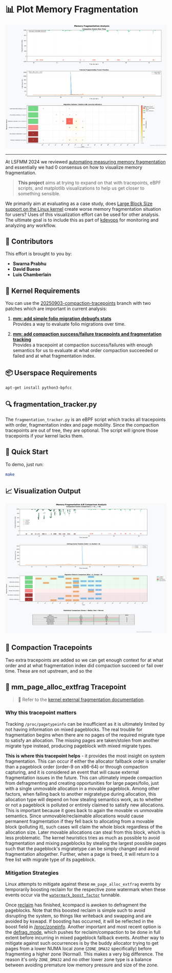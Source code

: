 # 📊 Plot Memory Fragmentation

![Memory Fragmentation Analysis](images/fragmentation_analysis.png)

---

At LSFMM 2024 we reviewed [automating measuring memory fragmentation](https://www.youtube.com/watch?v=DL1FDK5-UVM)
and essentially we had 0 consensus on how to visualize memory fragmentation.

> **This project** aims at trying to expand on that with tracepoints, eBPF scripts, and matplotlib visualizations to help us get closer to something sensible.

We primarily aim at evaluating as a case study, does
[Large Block Size support on the Linux kernel](https://kernelnewbies.org/KernelProjects/large-block-size)
create worse memory fragmentation situation for users? Uses of this
visualization effort can be used for other analysis. The ultimate goal is
to include this as part of
[kdevops](https://github.com/linux-kdevops/kdevops)
for monitoring and analyzing any workflow.

## 👥 Contributors

This effort is brought to you by:

- **Swarna Prabhu**
- **David Bueso**
- **Luis Chamberlain**

## 🔧 Kernel Requirements

You can use the
[20250903-compaction-tracepoints](https://git.kernel.org/pub/scm/linux/kernel/git/mcgrof/linux.git/log/?h=20250903-compaction-tracepoints)
branch with two patches which are important in current analysis:

1. **[mm: add simple folio migration debugfs stats](https://git.kernel.org/pub/scm/linux/kernel/git/mcgrof/linux.git/commit/?h=20250903-compaction-tracepoints&id=2a364ff51155ecd1fdb3f5dd357df6126d84eaa8)**  
   Provides a way to evaluate folio migrations over time.
   
2. **[mm: add compaction success/failure tracepoints and fragmentation tracking](https://git.kernel.org/pub/scm/linux/kernel/git/mcgrof/linux.git/commit/?h=20250903-compaction-tracepoints&id=1f04c38a08decc2e10035aa27a5f9eafe94c7f2e)**  
   Provides a tracepoint at compaction success/failures with enough semantics for us to evaluate at what order compaction succeeded or failed and at what fragmentation index.

## 📦 Userspace Requirements

```bash
apt-get install python3-bpfcc
```

## 🔍 fragmentation_tracker.py

The `fragmentation_tracker.py` is an eBPF script which tracks all tracepoints with order, fragmentation index and page mobility. Since the compaction tracepoints are out of tree, they are optional. The script will ignore those tracepoints if your kernel lacks them.

## 🚀 Quick Start

To demo, just run:

```bash
make
```

## 📈 Visualization Output

![Fragmentation Comparison](images/fragmentation_comparison.png)

## 🔬 Compaction Tracepoints

Two extra tracepoints are added so we can get enough context for at what order
and at what fragmentation index did compaction succeed or fail over time. These
are not upstream, and so the

## 📌 mm_page_alloc_extfrag Tracepoint

> 📖 Refer to the [kernel external fragmentation documentation](https://www.kernel.org/doc/html/latest/trace/events-kmem.html#external-fragmentation).

### Why this tracepoint matters

Tracking `/proc/pagetypeinfo` can be insufficient as it is ultimately limited by not having information on mixed pageblocks. The real trouble for fragmentation begins when there are no pages of the required migrate type to satisfy an allocation. The missing pages are taken/stolen from another migrate type instead, producing pageblock with mixed migrate types.

**This is where this tracepoint helps** - it provides the most insight on system fragmentation. This can occur if either the allocator fallback order is
smaller than a pageblock order (order-9 on x86-64) or through compaction
capturing, and it is considered an event that will cause external fragmentation
issues in the future. This can ultimately impede compaction from defragmenting
and creating opportunities for large pages/folio, just with a single unmovable
allocation in a movable pageblock. Among other factors, when falling back to
another migratetype during allocation, this allocation type will depend on how
stealing semantics work, as to whether or not a pageblock is polluted or
entirely claimed to satisfy new allocations. This is important because it goes
back to again the movable vs unmovable semantics. Since unmovable/reclaimable
allocations would cause permanent fragmentation if they fell back to allocating
from a movable block (polluting it), such cases will claim the whole block
regardless of the allocation size. Later movable allocations can steal from
this block, which is less problematic. The kernel heuristics tries as much as
possible to avoid fragmentation and mixing pageblocks by stealing the largest
possible pages such that the pageblock's migratetype can be simply changed and
avoid fragmentation altogether. Further, when a page is freed, it will return
to a free list with migrate type of its pageblock.

### Mitigation Strategies

Linux attempts to mitigate against these `mm_page_alloc_extfrag` events by temporarily boosting reclaim for the respective zone watermark when these events occur via the [`watermark_boost_factor`](https://docs.kernel.org/admin-guide/sysctl/vm.html#watermark-boost-factor) tunnable.

Once
[reclaim](https://git.kernel.org/pub/scm/linux/kernel/git/torvalds/linux.git/tree/mm/vmscan.c#n7104)
has finished, kcompacd is awoken to defragment the pageblocks. Note that this
boosted reclaim is simple such to avoid disrupting the system, so things like
writeback and swapping and are avoided by kswapd. If boosting has occurred, it
will be reflected in the boost field in
[/proc/zoneinfo](https://www.man7.org/linux/man-pages/man5/proc_zoneinfo.5.html).
Another important and most recent option is the
[defrag_mode](https://git.kernel.org/pub/scm/linux/kernel/git/torvalds/linux.git/tree/Documentation/admin-guide/sysctl/vm.rst#n149),
which pushes for reclaim/compaction to be done in full extent before incurring
in mixed pageblock fallback events. Another way to mitigate against such
occurrences is by the buddy allocator trying to get pages from a lower NUMA
local zone (`ZONE_DMA32` specifically) before fragmenting a higher zone (Normal).
This makes a very big difference. The reason it's only `ZONE_DMA32` and no other
lower zone type is a balance between avoiding premature low memory pressure and
size of the zone.
